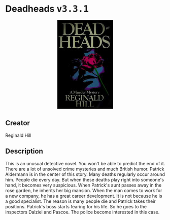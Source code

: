 
# Deadheads <kbd>v3.3.1</kbd>

<center>
  <img src="./cover-1024.jpg"/>
</center>

## Creator
Reginald Hill

## Description
This is an unusual detective novel. You won't be able to predict the end of it. There are a lot of unsolved crime mysteries and much British humor. Patrick Aldermann is in the center of this story. Many deaths regularly occur around him. People die every day. But when these deaths play right into someone's hand, it becomes very suspicious. When Patrick's aunt passes away in the rose garden, he inherits her big mansion. When the man comes to work for a new company, he has a great career development. It is not because he is a good specialist. The reason is many people die and Patrick takes their positions. Patrick's boss starts fearing for his life. So he goes to the inspectors Dalziel and Pascoe. The police become interested in this case.
